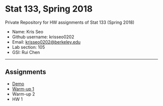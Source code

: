 # Stat 133, Spring 2018

Private Repository for HW assignments of Stat 133 (Spring 2018)

- Name: Kris Seo
- Github username: krisseo0202
- Email: krisseo0202@berkeley.edu
- Lab section: 105
- GSI: Rui Chen

-----

## Assignments

- [Demo](demo)
- [Warm-up 1](warmup1)
- Warm-up 2
- HW 1


